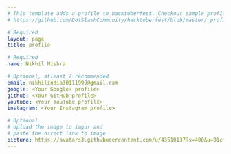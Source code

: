 ```yaml
---
# This template adds a profile to hacktoberfest. Checkout sample profile at
# https://github.com/DotSlashCommunity/hacktoberfest/blob/master/_profile/ksdme.md

# Required
layout: page
title: profile

# Required
name: Nikhil Mishra

# Optional, atleast 2 recommended
email: nikhilindia30111999@gmail.com
google: <Your Google+ profile>
github: <Your GitHub profile>
youtube: <Your YouTube profile>
instagram: <Your Instagram profile>

# Optional
# Upload the image to imgur and
# paste the direct link to image
picture: https://avatars3.githubusercontent.com/u/43510137?s=400&u=01cf9e5f972e6b2c9c9bca16a893aaa5d36d347a&v=4
---
```

